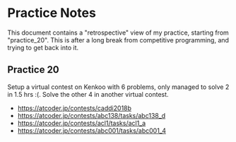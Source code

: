 # Practice Notes
This document contains a "retrospective" view of my practice, starting from "practice_20". This is after a long break from competitive programming, and trying to get back into it.

## Practice 20
Setup a virtual contest on Kenkoo with 6 problems, only managed to solve 2 in 1.5 hrs :(.
Solve the other 4 in another virtual contest.
- https://atcoder.jp/contests/caddi2018b
- https://atcoder.jp/contests/abc138/tasks/abc138_d
- https://atcoder.jp/contests/acl1/tasks/acl1_a
- https://atcoder.jp/contests/abc001/tasks/abc001_4

